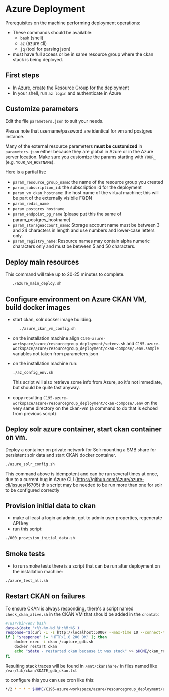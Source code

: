 # Azure Deployment

Prerequisites on the machine performing deployment operations:

- These commands should be available:
  - `bash` (shell)
  - `az` (azure cli)
  - `jq` (tool for parsing json)
- must have full access or be in same resource group where the ckan stack is being deployed.

## First steps

- In Azure, create the Resource Group for the deployment
- In your shell, run `az login` and authenticate in Azure

## Customize parameters

Edit the file `parameters.json` to suit your needs.

Please note that username/password are identical for vm and postgres instance.

Many of the external resource parameters **must be customized** in `parameters.json` either because they are global in Azure or in the Azure server location.
Make sure you customize the params starting with `YOUR_` (e.g. `YOUR_VM_HOSTNAME`).

Here is a partial list:

- `param_resource_group_name`: the name of the resource group you created
- `param_subscription_id`: the subscription id for the deployment
- `param_vm_ckan_hostname`: the host name of the virtual machine; this will be part of the externally visibile FQDN
- `param_redis_name`
- `param_postgres_hostname`
- `param_endpoint_pg_name` (please put this the same of param_postgres_hostname)
- `param_storageaccount_name`: Storage account name must be between 3 and 24 characters in length and use numbers and lower-case letters only.
- `param_registry_name`: Resource names may contain alpha numeric characters only and must be between 5 and 50 characters.

## Deploy main resources

This command will take up to 20-25 minutes to complete.

```bash
   ./azure_main_deploy.sh
```

## Configure environment on Azure CKAN VM, build docker images

- start ckan, solr docker image building.
  ```bash
     ./azure_ckan_vm_config.sh
  ```

- on the installation machine align `C195-azure-workspace/azure/resourcegroup_deployment/setenv.sh` and `C195-azure-workspace/azure/resourcegroup_deployment/ckan-compose/.env.sample` variables not taken from parameters.json

- on the installation machine run:
  ```bash
  ./az_config_env.sh
  ```
  This script will also retrieve some info from Azure, so it's not immediate, but should be quite fast anyway.


- copy resulting `C195-azure-workspace/azure/resourcegroup_deployment/ckan-compose/.env` on the very same 
  directory on the ckan-vm (a command to do that is echoed from previous script)

## Deploy solr azure container, start ckan container on vm.

Deploy a container on private network for Solr mounting a SMB share for persistent solr data and start CKAN docker container.

```bash
./azure_solr_config.sh
```

This command above is idempotent and can be run several times at once, due to a current bug in Azure CLI 
(https://github.com/Azure/azure-cli/issues/16705) this script may be needed to be run more than one for 
solr to be configured correctly

## Provision initial data to ckan

- make at least a login ad admin, got to admin user properties, regenerate API key
- run this script:

```bash
./000_provision_initial_data.sh
```

## Smoke tests

- to run smoke tests there is a script that can be run after deployment on the installation machine:

```bash
./azure_test_all.sh
```

## Restart CKAN on failures

To ensure CKAN is always responding, there's a script named `check_ckan_alive.sh` in the CKAN VM that should be added in the `crontab`:

```bash
#!usr/bin/env bash
date=$(date '+%Y-%m-%d %H:%M:%S')
response="$(curl -I -s http://localhost:5000/ --max-time 10 --connect-timeout 10 | head -1 | tr -d '\r')"
if [ "$response" != 'HTTP/1.0 200 OK' ]; then
    docker exec -i ckan /capture_gdb.sh      
    docker restart ckan
   	echo "$date - restarted ckan because it was stuck" >> $HOME/ckan_restart_log
fi
```

Resulting stack traces will be found in `/mnt/ckanshare/` in files named like `/var/lib/ckan/$DATE_gdb_ckan.txt`

to configure this you can use cron like this:

```bash
*/2 * * * * $HOME/C195-azure-workspace/azure/resourcegroup_deployment/az_scripts/az_cronjob.sh
```